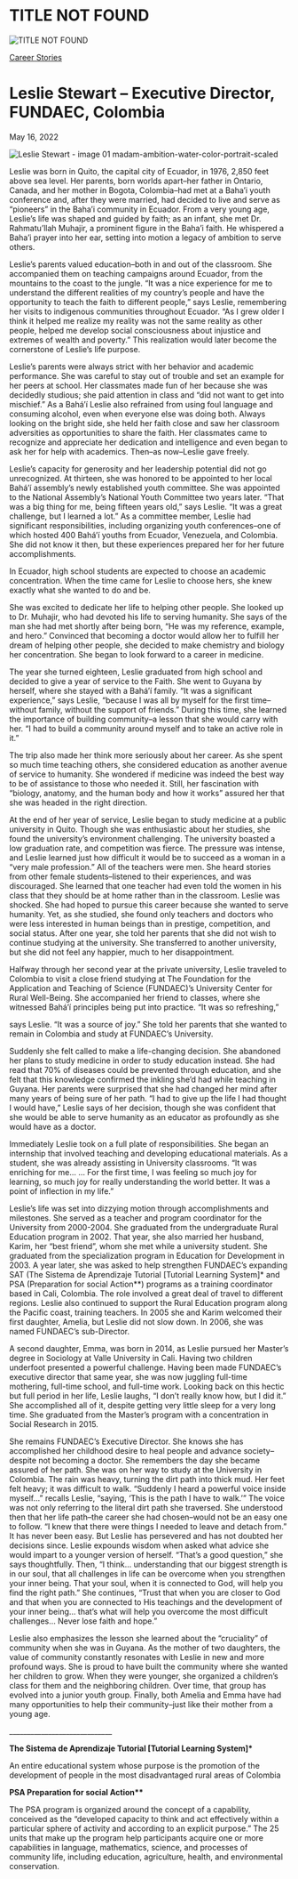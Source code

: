 # TITLE NOT FOUND

![TITLE NOT FOUND](https://madamambition.com/wp-content/uploads/2022/05/Leslie-Stewart-image-01-madam-ambition-water-color-portrait-scaled-1.jpg)

[Career Stories](https://madamambition.com/category/career-stories/)

Leslie Stewart – Executive Director, FUNDAEC, Colombia
======================================================

May 16, 2022

![](https://madamambition.com/wp-content/uploads/2022/05/Leslie-Stewart-image-01-madam-ambition-water-color-portrait-scaled-1.jpg "Leslie Stewart - image 01 madam-ambition-water-color-portrait-scaled")

Leslie was born in Quito, the capital city of Ecuador, in 1976, 2,850 feet above sea level. Her parents, born worlds apart–her father in Ontario, Canada, and her mother in Bogota, Colombia–had met at a Baha’i youth conference and, after they were married, had decided to live and serve as “pioneers” in the Baha’i community in Ecuador. From a very young age, Leslie’s life was shaped and guided by faith; as an infant, she met Dr. Rahmatu’llah Muhajir, a prominent figure in the Baha’i faith. He whispered a Baha’i prayer into her ear, setting into motion a legacy of ambition to serve others.

Leslie’s parents valued education–both in and out of the classroom. She accompanied them on teaching campaigns around Ecuador, from the mountains to the coast to the jungle. “It was a nice experience for me to understand the different realities of my country’s people and have the opportunity to teach the faith to different people,” says Leslie, remembering her visits to indigenous communities throughout Ecuador. “As I grew older I think it helped me realize my reality was not the same reality as other people, helped me develop social consciousness about injustice and extremes of wealth and poverty.” This realization would later become the cornerstone of Leslie’s life purpose.

Leslie’s parents were always strict with her behavior and academic performance. She was careful to stay out of trouble and set an example for her peers at school. Her classmates made fun of her because she was decidedly studious; she paid attention in class and “did not want to get into mischief.” As a Bahá’í Leslie also refrained from using foul language and consuming alcohol, even when everyone else was doing both. Always looking on the bright side, she held her faith close and saw her classroom adversities as opportunities to share the faith. Her classmates came to recognize and appreciate her dedication and intelligence and even began to ask her for help with academics. Then–as now–Leslie gave freely.

Leslie’s capacity for generosity and her leadership potential did not go unrecognized. At thirteen, she was honored to be appointed to her local Bahá’í assembly’s newly established youth committee. She was appointed to the National Assembly’s National Youth Committee two years later. “That was a big thing for me, being fifteen years old,” says Leslie. “It was a great challenge, but I learned a lot.” As a committee member, Leslie had significant responsibilities, including organizing youth conferences–one of which hosted 400 Bahá’í youths from Ecuador, Venezuela, and Colombia. She did not know it then, but these experiences prepared her for her future accomplishments.

In Ecuador, high school students are expected to choose an academic concentration. When the time came for Leslie to choose hers, she knew exactly what she wanted to do and be.

She was excited to dedicate her life to helping other people. She looked up to Dr. Muhajir, who had devoted his life to serving humanity. She says of the man she had met shortly after being born, “He was my reference, example, and hero.” Convinced that becoming a doctor would allow her to fulfill her dream of helping other people, she decided to make chemistry and biology her concentration. She began to look forward to a career in medicine.

The year she turned eighteen, Leslie graduated from high school and decided to give a year of service to the Faith. She went to Guyana by herself, where she stayed with a Bahá’í family. “It was a significant experience,” says Leslie, “because I was all by myself for the first time–without family, without the support of friends.” During this time, she learned the importance of building community–a lesson that she would carry with her. “I had to build a community around myself and to take an active role in it.”

The trip also made her think more seriously about her career. As she spent so much time teaching others, she considered education as another avenue of service to humanity. She wondered if medicine was indeed the best way to be of assistance to those who needed it. Still, her fascination with “biology, anatomy, and the human body and how it works” assured her that she was headed in the right direction.

At the end of her year of service, Leslie began to study medicine at a public university in Quito. Though she was enthusiastic about her studies, she found the university’s environment challenging. The university boasted a low graduation rate, and competition was fierce. The pressure was intense, and Leslie learned just how difficult it would be to succeed as a woman in a “very male profession.” All of the teachers were men. She heard stories from other female students–listened to their experiences, and was discouraged. She learned that one teacher had even told the women in his class that they should be at home rather than in the classroom. Leslie was shocked. She had hoped to pursue this career because she wanted to serve humanity. Yet, as she studied, she found only teachers and doctors who were less interested in human beings than in prestige, competition, and social status. After one year, she told her parents that she did not wish to continue studying at the university. She transferred to another university, but she did not feel any happier, much to her disappointment.

Halfway through her second year at the private university, Leslie traveled to Colombia to visit a close friend studying at The Foundation for the Application and Teaching of Science (FUNDAEC)’s University Center for Rural Well-Being. She accompanied her friend to classes, where she witnessed Bahá’í principles being put into practice. “It was so refreshing,”

says Leslie. “It was a source of joy.” She told her parents that she wanted to remain in Colombia and study at FUNDAEC’s University.

Suddenly she felt called to make a life-changing decision. She abandoned her plans to study medicine in order to study education instead. She had read that 70% of diseases could be prevented through education, and she felt that this knowledge confirmed the inkling she’d had while teaching in Guyana. Her parents were surprised that she had changed her mind after many years of being sure of her path. “I had to give up the life I had thought I would have,” Leslie says of her decision, though she was confident that she would be able to serve humanity as an educator as profoundly as she would have as a doctor.

Immediately Leslie took on a full plate of responsibilities. She began an internship that involved teaching and developing educational materials. As a student, she was already assisting in University classrooms. “It was enriching for me… … For the first time, I was feeling so much joy for learning, so much joy for really understanding the world better. It was a point of inflection in my life.”

Leslie’s life was set into dizzying motion through accomplishments and milestones. She served as a teacher and program coordinator for the University from 2000-2004. She graduated from the undergraduate Rural Education program in 2002. That year, she also married her husband, Karim, her “best friend”, whom she met while a university student. She graduated from the specialization program in Education for Development in 2003. A year later, she was asked to help strengthen FUNDAEC’s expanding SAT (The Sistema de Aprendizaje Tutorial [Tutorial Learning System]\* and PSA (Preparation for social Action\*\*) programs as a training coordinator based in Cali, Colombia. The role involved a great deal of travel to different regions. Leslie also continued to support the Rural Education program along the Pacific coast, training teachers. In 2005 she and Karim welcomed their first daughter, Amelia, but Leslie did not slow down. In 2006, she was named FUNDAEC’s sub-Director.

A second daughter, Emma, was born in 2014, as Leslie pursued her Master’s degree in Sociology at Valle University in Cali. Having two children underfoot presented a powerful challenge. Having been made FUNDAEC’s executive director that same year, she was now juggling full-time mothering, full-time school, and full-time work. Looking back on this hectic but full period in her life, Leslie laughs, “I don’t really know how, but I did it.” She accomplished all of it, despite getting very little sleep for a very long time. She graduated from the Master’s program with a concentration in Social Research in 2015.

She remains FUNDAEC’s Executive Director. She knows she has accomplished her childhood desire to heal people and advance society–despite not becoming a doctor. She remembers the day she became assured of her path. She was on her way to study at the University in Colombia. The rain was heavy, turning the dirt path into thick mud. Her feet felt heavy; it was difficult to walk. “Suddenly I heard a powerful voice inside myself…” recalls Leslie, “saying, ‘This is the path I have to walk.’” The voice was not only referring to the literal dirt path she traversed. She understood then that her life path–the career she had chosen–would not be an easy one to follow. “I knew that there were things I needed to leave and detach from.” It has never been easy. But Leslie has persevered and has not doubted her decisions since. Leslie expounds wisdom when asked what advice she would impart to a younger version of herself. “That’s a good question,” she says thoughtfully. Then, “I think… understanding that our biggest strength is in our soul, that all challenges in life can be overcome when you strengthen your inner being. That your soul, when it is connected to God, will help you find the right path.” She continues, “Trust that when you are closer to God and that when you are connected to His teachings and the development of your inner being… that’s what will help you overcome the most difficult challenges… Never lose faith and hope.”

Leslie also emphasizes the lesson she learned about the “cruciality” of community when she was in Guyana. As the mother of two daughters, the value of community constantly resonates with Leslie in new and more profound ways. She is proud to have built the community where she wanted her children to grow. When they were younger, she organized a children’s class for them and the neighboring children. Over time, that group has evolved into a junior youth group. Finally, both Amelia and Emma have had many opportunities to help their community–just like their mother from a young age.

\_\_\_\_\_\_\_\_\_\_\_\_\_\_\_\_\_\_\_\_\_\_\_\_\_\_\_\_\_

**The Sistema de Aprendizaje Tutorial [Tutorial Learning System]\***

An entire educational system whose purpose is the promotion of the development of people in the most disadvantaged rural areas of Colombia

**PSA Preparation for social Action\*\***

The PSA program is organized around the concept of a capability, conceived as the “developed capacity to think and act effectively within a particular sphere of activity and according to an explicit purpose.” The 25 units that make up the program help participants acquire one or more capabilities in language, mathematics, science, and processes of community life, including education, agriculture, health, and environmental conservation.
